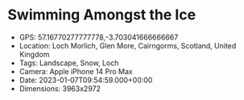 # Swimming Amongst the Ice

- GPS: 57.16770277777778,-3.703041666666667
- Location: Loch Morlich, Glen More, Cairngorms, Scotland, United Kingdom
- Tags: Landscape, Snow, Loch
- Camera: Apple iPhone 14 Pro Max
- Date: 2023-01-07T09:54:59.000+00:00
- Dimensions: 3963x2972
